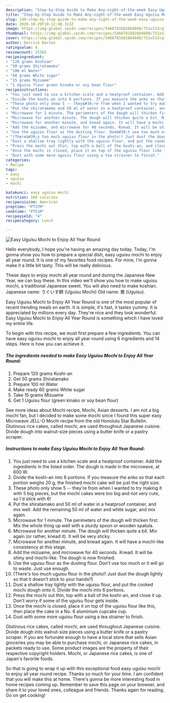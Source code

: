 ```yaml
---
description: "Step-by-Step Guide to Make Any-night-of-the-week Easy Uguisu Mochi to Enjoy All Year Round"
title: "Step-by-Step Guide to Make Any-night-of-the-week Easy Uguisu Mochi to Enjoy All Year Round"
slug: 140-step-by-step-guide-to-make-any-night-of-the-week-easy-uguisu-mochi-to-enjoy-all-year-round
date: 2020-10-29T19:12:48.313Z
image: https://img-global.cpcdn.com/recipes/5468781682884608/751x532cq70/easy-uguisu-mochi-to-enjoy-all-year-round-recipe-main-photo.jpg
thumbnail: https://img-global.cpcdn.com/recipes/5468781682884608/751x532cq70/easy-uguisu-mochi-to-enjoy-all-year-round-recipe-main-photo.jpg
cover: https://img-global.cpcdn.com/recipes/5468781682884608/751x532cq70/easy-uguisu-mochi-to-enjoy-all-year-round-recipe-main-photo.jpg
author: Derrick Barton
ratingvalue: 4
reviewcount: 25165
recipeingredient:
- "120 grams Koshian"
- "50 grams Shiratamako"
- "100 ml Water"
- "60 grams White sugar"
- "15 grams Mizuame"
- "1 Uguisu flour green kinako or soy bean flour"
recipeinstructions:
- "You just need to use a kitchen scale and a heatproof container. Add the ingredients in the listed order. The dough is made in the microwave, at 600 W."
- "Divide the koshi-an into 6 portions. If you measure the anko so that each portion weighs 20 g, the finished mochi cake will be just the right size."
- "These photo only show 5 -- they&#39;re from when I wanted to try making it with 5 big pieces, but the mochi cakes were too big and not very cute, so I&#39;d stick with 6!"
- "Put the shiratamako and 50 ml of water in a heatproof container, and mix well. Add the remaining 50 ml of water and white sugar, and mix again."
- "Microwave for 1 minute. The perimeters of the dough will thicken first. Mix the whole thing up well with a sturdy spoon or wooden spatula."
- "Microwave for another minute. The dough will thicken quite a bit. Mix again (or rather, knead it). It will be very sticky."
- "Microwave for another minute, and knead again. It will have a mochi-like consistency at this stage."
- "Add the mizuame, and microwave for 40 seconds. Knead. It will be shiny and mochi-like. The dough is now finished."
- "Use the uguisu flour as the dusting flour. Don&#39;t use too much or it will go to waste. Just use enough."
- "(There&#39;s too much uguisu flour in the photo!! Just dust the dough lightly so that it doesn&#39;t stick to your hands!!)"
- "Dust a shallow tray lightly with the uguisu flour, and put the cooked mochi dough onto it. Divide the mochi into 6 portions."
- "Press the mochi out thin, top with a ball of the koshi-an, and close it up. Don&#39;t worry if some of the uguisu flour gets inside."
- "Once the mochi is closed, place it on top of the uguisu flour like this, then place the cake in a No. 6 aluminium cupcake cup."
- "Dust with some more uguisu flour using a tea strainer to finish."
categories:
- Recipe
tags:
- easy
- uguisu
- mochi

katakunci: easy uguisu mochi 
nutrition: 168 calories
recipecuisine: American
preptime: "PT37M"
cooktime: "PT51M"
recipeyield: "4"
recipecategory: Lunch

---
```



![Easy Uguisu Mochi to Enjoy All Year Round](https://img-global.cpcdn.com/recipes/5468781682884608/751x532cq70/easy-uguisu-mochi-to-enjoy-all-year-round-recipe-main-photo.jpg)

Hello everybody, I hope you're having an amazing day today. Today, I'm gonna show you how to prepare a special dish, easy uguisu mochi to enjoy all year round. It is one of my favorites food recipes. For mine, I'm gonna make it a little bit tasty. This will be really delicious.

These days to enjoy mochi all year round and during the Japanese New Year, we can buy these. In this video we&#39;ll show you how to make uguisu mochi, a traditional Japanese sweet. You will also need to make koshian. Japanese name: うぐいす餅 (Uguisu Mochi) Old name: 鶯 (Uguisu).

Easy Uguisu Mochi to Enjoy All Year Round is one of the most popular of recent trending meals on earth. It is simple, it's fast, it tastes yummy. It is appreciated by millions every day. They're nice and they look wonderful. Easy Uguisu Mochi to Enjoy All Year Round is something which I have loved my entire life.


To begin with this recipe, we must first prepare a few ingredients. You can have easy uguisu mochi to enjoy all year round using 6 ingredients and 14 steps. Here is how you can achieve it.

<!--inarticleads1-->

##### The ingredients needed to make Easy Uguisu Mochi to Enjoy All Year Round:

1. Prepare 120 grams Koshi-an
1. Get 50 grams Shiratamako
1. Prepare 100 ml Water
1. Make ready 60 grams White sugar
1. Take 15 grams Mizuame
1. Get 1 Uguisu flour (green kinako or soy bean flour)


See more ideas about Mochi recipe, Mochi, Asian desserts. I am not a big mochi fan, but I decided to make some mochi since I found this super easy Microwave JELL-O Mochi recipe from the old Honolulu Star Bulletin. Glutinous rice cakes, called mochi, are used throughout Japanese cuisine. Divide dough into walnut-size pieces using a butter knife or a pastry scraper. 

<!--inarticleads2-->

##### Instructions to make Easy Uguisu Mochi to Enjoy All Year Round:

1. You just need to use a kitchen scale and a heatproof container. Add the ingredients in the listed order. The dough is made in the microwave, at 600 W.
1. Divide the koshi-an into 6 portions. If you measure the anko so that each portion weighs 20 g, the finished mochi cake will be just the right size.
1. These photo only show 5 -- they&#39;re from when I wanted to try making it with 5 big pieces, but the mochi cakes were too big and not very cute, so I&#39;d stick with 6!
1. Put the shiratamako and 50 ml of water in a heatproof container, and mix well. Add the remaining 50 ml of water and white sugar, and mix again.
1. Microwave for 1 minute. The perimeters of the dough will thicken first. Mix the whole thing up well with a sturdy spoon or wooden spatula.
1. Microwave for another minute. The dough will thicken quite a bit. Mix again (or rather, knead it). It will be very sticky.
1. Microwave for another minute, and knead again. It will have a mochi-like consistency at this stage.
1. Add the mizuame, and microwave for 40 seconds. Knead. It will be shiny and mochi-like. The dough is now finished.
1. Use the uguisu flour as the dusting flour. Don&#39;t use too much or it will go to waste. Just use enough.
1. (There&#39;s too much uguisu flour in the photo!! Just dust the dough lightly so that it doesn&#39;t stick to your hands!!)
1. Dust a shallow tray lightly with the uguisu flour, and put the cooked mochi dough onto it. Divide the mochi into 6 portions.
1. Press the mochi out thin, top with a ball of the koshi-an, and close it up. Don&#39;t worry if some of the uguisu flour gets inside.
1. Once the mochi is closed, place it on top of the uguisu flour like this, then place the cake in a No. 6 aluminium cupcake cup.
1. Dust with some more uguisu flour using a tea strainer to finish.


Glutinous rice cakes, called mochi, are used throughout Japanese cuisine. Divide dough into walnut-size pieces using a butter knife or a pastry scraper. If you are fortunate enough to have a local store that sells Asian groceries you may be able to purchase mochi, or Japanese rice cakes, in packets ready to use. Some product images are the property of their respective copyright holders. Mochi, or Japanese rice cakes, is one of Japan&#39;s favorite foods. 

So that is going to wrap it up with this exceptional food easy uguisu mochi to enjoy all year round recipe. Thanks so much for your time. I am confident that you will make this at home. There's gonna be more interesting food in home recipes coming up. Remember to save this page on your browser, and share it to your loved ones, colleague and friends. Thanks again for reading. Go on get cooking!
